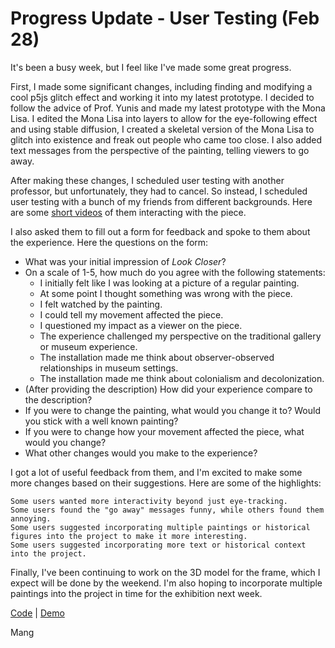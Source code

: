 # Progress Update - User Testing (Feb 28)
It's been a busy week, but I feel like I've made some great progress.

First, I made some significant changes, including finding and modifying a cool p5js glitch effect and working it into my latest prototype. I decided to follow the advice of Prof. Yunis and made my latest prototype with the Mona Lisa. I edited the Mona Lisa into layers to allow for the eye-following effect and using stable diffusion, I created a skeletal version of the Mona Lisa to glitch into existence and freak out people who came too close. I also added text messages from the perspective of the painting, telling viewers to go away.

After making these changes, I scheduled user testing with another professor, but unfortunately, they had to cancel. So instead, I scheduled user testing with a bunch of my friends from different backgrounds. Here are some [short videos]() of them interacting with the piece.

I also asked them to fill out a form for feedback and spoke to them about the experience. Here the questions on the form:

* What was your initial impression of *Look Closer*?
* On a scale of 1-5, how much do you agree with the following statements:
  * I initially felt like I was looking at a picture of a regular painting.
  * At some point I thought something was wrong with the piece.
  * I felt watched by the painting.
  * I could tell my movement affected the piece.
  * I questioned my impact as a viewer on the piece.
  * The experience challenged my perspective on the traditional gallery or museum experience.
  * The installation made me think about observer-observed relationships in museum settings.
  * The installation made me think about colonialism and decolonization.
* (After providing the description) How did your experience compare to the description?
* If you were to change the painting, what would you change it to? Would you stick with a well known painting?
* If you were to change how your movement affected the piece, what would you change?
* What other changes would you make to the experience?

I got a lot of useful feedback from them, and I'm excited to make some more changes based on their suggestions. Here are some of the highlights:

    Some users wanted more interactivity beyond just eye-tracking.
    Some users found the "go away" messages funny, while others found them annoying.
    Some users suggested incorporating multiple paintings or historical figures into the project to make it more interesting.
    Some users suggested incorporating more text or historical context into the project.

Finally, I've been continuing to work on the 3D model for the frame, which I expect will be done by the weekend. I'm also hoping to incorporate multiple paintings into the project in time for the exhibition next week.

[Code](https://editor.p5js.org/taxicabguy/sketches/Lo7Ak6s5w) | [Demo](https://editor.p5js.org/taxicabguy/full/Lo7Ak6s5w)

Mang 
